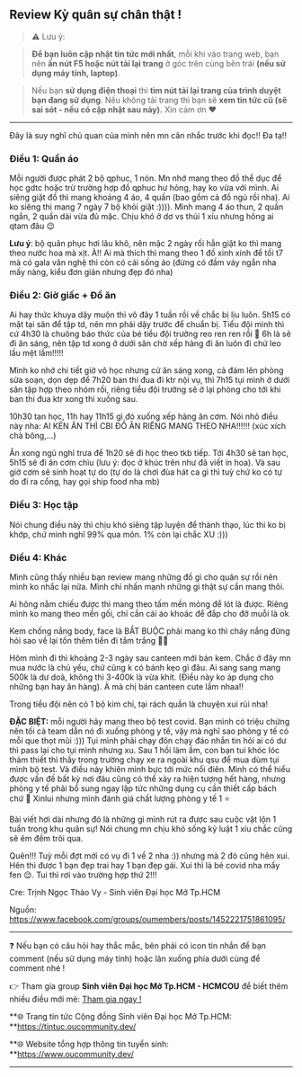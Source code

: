 ## Review Kỳ quân sự chân thật !

> ⚠ Lưu ý: 

>**Để bạn luôn cập nhật tin tức mới nhất**, mỗi khi vào trang web, bạn nên **ấn nút F5 hoặc nút tải lại trang** ở góc trên cùng bên trái **(nếu sử dụng máy tính, laptop)**. 

>Nếu bạn **sử dụng điện thoại** thì **tìm nút tải lại trang của trình duyệt bạn đang sử dụng**. Nếu không tải trang thì bạn sẽ **xem tin tức cũ (sẽ sai sót - nếu có cập nhật sau này).** Xin cảm ơn ❤

---

Đây là suy nghĩ chủ quan của mình nên mn cân nhắc trước khi đọc!! Đa tạ!!

### Điều 1: Quần áo

Mỗi người được phát 2 bộ qphuc, 1 nón. Mn nhớ mang theo đồ thể dục để học gdtc hoặc trừ trường hợp đồ qphuc hư hỏng, hay ko vừa với mình. Ai siêng giặt đồ thì mang khoảng 4 áo, 4 quần (bao gồm cả đồ ngủ rồi nha). Ai ko siêng thì mang 7 ngày 7 bộ khỏi giặt :)))). Mình mang 4 áo thun, 2 quần ngắn, 2 quần dài vừa đủ mặc. Chịu khó ở dơ vs thúi 1 xíu nhưng hông ai qtam đâu 😌 

**Lưu ý**: bộ quân phục hơi lâu khô, nên mặc 2 ngày rồi hẳn giặt ko thì mang theo nước hoa mà xịt. À!! Ai mà thích thì mang theo 1 đồ xinh xinh để tối t7 mà có gala văn nghệ thì còn có cái sống ảo (đừng có đầm váy ngắn nha mấy nàng, kiểu đơn giản nhưng đẹp đó nha)

### Điều 2: Giờ giấc + Đồ ăn

Ai hay thức khuya dậy muộn thì vô đây 1 tuần rồi về chắc bị lịu luôn. 5h15 có mặt tại sân để tập td, nên mn phải dậy trước để chuẩn bị. Tiểu đội mình thì cứ 4h30 là chuông báo thức của bé tiểu đội trưởng reo ren ren rồi 🥲 6h là sẽ đi ăn sáng, nên tập td xong ở dưới sân chờ xếp hàng đi ăn luôn đi chứ leo lầu mệt lắm!!!!! 

Mình ko nhớ chi tiết giờ vô học nhưng cứ ăn sáng xong, cả đám lên phòng sửa soạn, dọn dẹp để 7h20 ban thi đua đi ktr nội vụ, thì 7h15 tụi mình ở dưới sân tập hợp theo nhóm rồi, riêng tiểu đội trưởng sẽ ở lại phòng cho tới khi ban thi đua ktr xong thì xuống sau. 

10h30 tan học, 11h hay 11h15 gì đó xuống xếp hàng ăn cơm. Nói nhỏ điều này nha: AI KÉN ĂN THÌ CBI ĐỒ ĂN RIÊNG MANG THEO NHA!!!!!! (xúc xích chà bông,…)

Ăn xong ngủ nghỉ trưa để 1h20 sẽ đi học theo tkb tiếp. Tới 4h30 sẽ tan học, 5h15 sẽ đi ăn cơm chìu (lưu ý: đọc ở khúc trên như đã viết in hoa). Và sau giờ cơm sẽ sinh hoạt tự do (tự do là chơi đùa hát ca gì thì tuỳ chứ ko có tự do đi ra cổng, hay gọi ship food nha mb)

### Điều 3: Học tập

Nói chung điều này thì chịu khó siêng tập luyện để thành thạo, lúc thi ko bị khớp, chứ mình nghĩ 99% qua môn. 1% còn lại chắc XU :)))

### Điều 4: Khác 

Mình cũng thấy nhiều bạn review mang những đồ gì cho quân sự rồi nên mình ko nhắc lại nữa. Mình chỉ nhấn mạnh những gì thật sự cần mang thôi. 

Ai hông nằm chiếu được thì mang theo tấm mền mỏng để lót là được. Riêng mình ko mang theo mền gối, chỉ cần cái áo khoác để đắp cho đỡ muỗi là ok

Kem chống nắng body, face là BẮT BUỘC phải mang ko thì cháy nắng đừng hỏi sao về lại tốn thêm tiền đi tắm trắng 😮‍💨

Hôm mình đi thì khoảng 2-3 ngày sau canteen mới bán kem. Chắc ở đây mn mua nước là chủ yếu, chứ cũng k có bánh kẹo gì đâu. Ai sang sang mang 500k là dư doả, không thì 3-400k là vừa khít. (Điều  này ko áp dụng cho những bạn hay ăn hàng). À mà chị bán canteen cute lắm nhaa!! 

Trong tiểu đội nên có 1 bộ kim chỉ, tại rách quần là chuyện xui rủi nha! 

**ĐẶC BIỆT:** mỗi người hãy mang theo bộ test covid. Bạn mình có triệu chứng nên tối cả team dẫn nó đi xuống phòng y tế, vậy mà nghĩ sao phòng y tế có mỗi que thọt mũi :))) Tụi mình phải chạy đôn chạy đáo nhắn tin hỏi ai có dư thì pass lại cho tụi mình nhưng xu. Sau 1 hồi làm ầm, con bạn tui khóc lóc thảm thiết thì thầy trong trường chạy xe ra ngoài khu qsu để mua dùm tụi mình bộ test. Và điều này khiên mình bực tới mức nổi điên. Mình có thể hiểu được vấn đề bất kỳ nơi đâu cũng có thể xảy ra hiện tượng hết hàng, nhưng phòng y tế phải bổ sung ngay lập tức những dụng cụ cần thiết cấp bách chứ 🙂 Xinlui nhưng mình đánh giá chất lượng phòng y tế 1 ⭐️ 

Bài viết hơi dài nhưng đó là những gì mình rút ra được sau cuộc vật lộn 1 tuần trong khu quân sự! Nói chung mn chịu khó sống kỷ luật 1 xíu chắc cũng sẽ êm đềm trôi qua. 

Quên!!! Tuỳ mỗi đợt mới có vụ đi 1 về 2 nha :)) nhưng mà 2 đó cũng hên xui. Hên thì được 1 bạn đẹp trai hay 1 bạn đẹp gái. Xui thì là bé covid nha mấy fen 😌. Tui thì rơi vào trường hợp thứ 2!!! 

Cre: Trịnh Ngọc Thảo Vy - Sinh viên Đại học Mở Tp.HCM

Nguồn: https://www.facebook.com/groups/oumembers/posts/1452221751861095/

---

❓ Nếu bạn có câu hỏi hay thắc mắc, bên phải có icon tin nhắn để bạn comment (nếu sử dụng máy tính) hoặc lăn xuống phía dưới cùng để comment nhé !

👉 Tham gia group **Sinh viên Đại học Mở Tp.HCM - HCMCOU** để biết thêm nhiều điều mới mẻ: [Tham gia ngay !](https://www.facebook.com/groups/oumembers)

**🌐 Trang tin tức Cộng đồng Sinh viên Đại học Mở Tp.HCM: **https://tintuc.oucommunity.dev/

**🌐 Website tổng hợp thông tin tuyển sinh: **https://www.oucommunity.dev/

---
